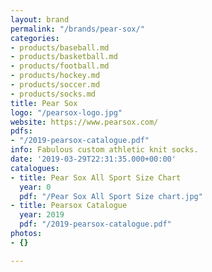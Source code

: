 ```yaml
---
layout: brand
permalink: "/brands/pear-sox/"
categories:
- products/baseball.md
- products/basketball.md
- products/football.md
- products/hockey.md
- products/soccer.md
- products/socks.md
title: Pear Sox
logo: "/pearsox-logo.jpg"
website: https://www.pearsox.com/
pdfs:
- "/2019-pearsox-catalogue.pdf"
info: Fabulous custom athletic knit socks.
date: '2019-03-29T22:31:35.000+00:00'
catalogues:
- title: Pear Sox All Sport Size Chart
  year: 0
  pdf: "/Pear Sox All Sport Size chart.jpg"
- title: Pearsox Catalogue
  year: 2019
  pdf: "/2019-pearsox-catalogue.pdf"
photos:
- {}

---
```

